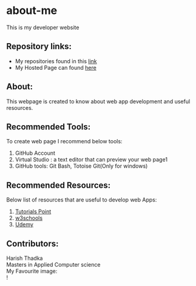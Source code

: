 # about-me
This is my developer website
## Repository links:
* My repositories found in this [link](https://github.com/harish24680?tab=repositories)
* My Hosted Page can found [here](https://harish24680.github.io/YouTube10/)
## About:
This webpage is created to know about web app development and useful resources.
## Recommended Tools:
To create web page I recommend below tools:

1. GitHub Account
1. Virtual Studio : a text editor that can preview your web page1
1. GitHub tools: Git Bash, Totoise Git(Only for windows)

## Recommended Resources:
Below list of resources that are useful to develop web Apps:  
1. [Tutorials Point](https://www.tutorialspoint.com/internet_technologies/websites_development.htm)
1. [w3schools](https://www.w3schools.com/whatis/)
1. [Udemy](https://www.udemy.com/course/python-and-django-full-stack-web-developer-bootcamp/)
## Contributors:
Harish Thadka  
Masters in Applied Computer science  
My Favourite image:  
[](https://i.pinimg.com/originals/0e/27/b0/0e27b0a7ec42b33f13b4e6eb66b75da1.jpg)!

